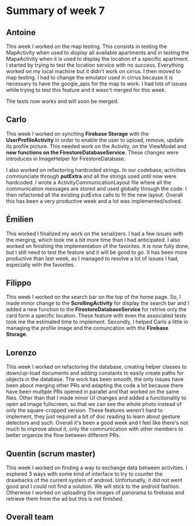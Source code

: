 # Summary of week 7

## Antoine

This week I worked on the map testing. This consists in testing the MapActivity when used to display all available apartments and in testing the MapaActivity when it is used to display the location of a specific apartment. I started by trying to test the location service with no success. Everything worked on my local machine but it didn't work on cirrus. I then moved to map testing. I had to change the emulator used in cirrus because it is necessary to have the google_apis for the map to work. I had lots of issues while trying to test this feature and it wasn't merged for this week.

The tests now works and will soon be merged.

## Carlo
This week I worked on synching **Firebase Storage** with the **UserProfileActivity** in order to enable the user to upload, remove, update its profile picture. This needed work on the Activity, on the ViewModel and **new functions on the FirestoreDatabaseService**. These changes were introduces in ImageHelper for FirestoreDatabase. 

I also worked on refactoring hardcoded strings. In our codebase, activities communciate through **putExtra** and all the strings used until now were hardcoded. I wrote a ActivityCommunicationLayout file where all the communication messages are stored and used globally through the code. I then refactored all the existing putExtra calls to fit the new layout. Overall this has been a very productive week and a lot was implemented/solved.

## Émilien
This worked I finalized my work on the serializers. I had a few issues with the merging, which took me a bit more time than I had anticipated. I also worked on finishing the implementation of the favorites. It is now fully done, but I still need to test the feature and it will be good to go. It has been more productive than last week, as I managed to resolve a lot of issues I had, especially with the favorites.

## Filippo
This week I worked on the search bar on the top of the home page. So, I made minor change to the **ScrollingActivity** for display the search bar and I added a new function to the **FirestoreDatabaseService** for retrive only the card form a specific location. These feature with even the associated tests took me the estimated time to implement. Secondly, I helped Carlo a little in managing the profile image and the comuncation with the **Firebase Storage**. 

## Lorenzo
This week I worked on refactoring the database, creating helper classes to down/up-load documents and adding constants to easily create paths for objects in the database. The work has been smooth, the only issues have been about merging other PRs and adapting the code a lot because there have been multiple PRs opened in parallel and that worked on the same files.
Other than that I made minor UI changes and added a functionality to open ad image fullscreen, so that we can see the whole photo instead of only the square-cropped version. These features weren't hard to implement, they just required a bit of doc reading to learn about gesture detectors and such.
Overall it's been a good week and I feel like there's not much to improve about it, only the communication with other members to better organize the flow between different PRs.

## Quentin (scrum master)

This week I worked on finding a way to exchange data between activities. I explored 3 ways with some kind of interface to try to counter the drawbacks of the current system of android. Unfortunatly, it did not went good and I could not find a solution. We will stick to the android fashion. Otherwise I worked on uploading the images of panorama to firebase and retrieve them from the ad but this is not finished.

## Overall team

